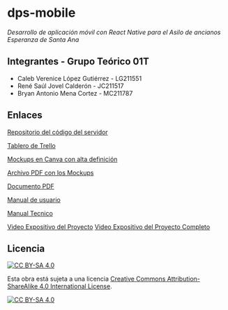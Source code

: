 # dps-mobile
*Desarrollo de aplicación móvil con React Native para el Asilo de ancianos Esperanza de Santa Ana*

## Integrantes - Grupo Teórico 01T
- Caleb Verenice López Gutiérrez - LG211551
- René Saúl Jovel Calderón - JC211517
- Bryan Antonio Mena Cortez - MC211787


## Enlaces
[Repositorio del código del servidor](https://github.com/saulcalderon/dps-backend)

[Tablero de Trello](https://trello.com/b/LXK9Zcj4/fase-1-proyecto-dps)

[Mockups en Canva con alta definición](https://www.canva.com/design/DAFvrF_6sUc/6aGD1ttdyafsuHReP1LxNw/view?utm_content=DAFvrF_6sUc&utm_campaign=designshare&utm_medium=link&utm_source=publishsharelink)

[Archivo PDF con los Mockups](https://drive.google.com/file/d/1UDCQxmaTwE8VRIQFNRBGqEPFV4AKZ9U7/view)

[Documento PDF](https://github.com/saulcalderon/dps-mobile/blob/main/DESARROLLOMULTIPLATAFORMAFASE1.pdf)

[Manual de usuario](https://drive.google.com/file/d/1BarsBEfuStzmZdAW8i0ttaVyCBUwdIh4/view?usp=sharing)

[Manual Tecnico](https://drive.google.com/file/d/1kim5dssnzFE4NJF1sIXJmAfXjg-fmz_j/view?usp=sharing)

[Video Expositivo del Proyecto](https://www.youtube.com/watch?v=PqnCuyMCwc0)
[Video Expositivo del Proyecto Completo](https://drive.google.com/file/d/1wWj9w3ABhx_gD4A443zLeLWg3LtnKYX0/view)
## Licencia
[![CC BY-SA 4.0][cc-by-sa-shield]][cc-by-sa]

Esta obra está sujeta a una licencia
[Creative Commons Attribution-ShareAlike 4.0 International License][cc-by-sa].

[![CC BY-SA 4.0][cc-by-sa-image]][cc-by-sa]

[cc-by-sa]: http://creativecommons.org/licenses/by-sa/4.0/
[cc-by-sa-image]: https://licensebuttons.net/l/by-sa/4.0/88x31.png
[cc-by-sa-shield]: https://img.shields.io/badge/License-CC%20BY--SA%204.0-lightgrey.svg
